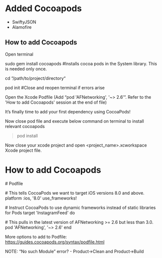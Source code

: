# Added Cocoapods
- SwiftyJSON
- Alamofire


## How to add Cocoapods

 Open terminal 
 
 sudo gem install cocoapods \#Installs cocoa pods in the System library. This is needed only once.
 
 cd “/path/to/project/directory“
 
 pod init \#Close and reopen terminal if errors arise
 
 Open the Xcode Podfile (Add “pod 'AFNetworking', '~> 2.6’”. Refer to the 'How to add Cocoapods' session at the end of file)
 
It’s finally time to add your first dependency using CocoaPods!

Now close pod file and execute below command on terminal to install relevant cocoapods
 > pod install 

 Now close your xcode project and open <project_name>.xcworkspace Xcode project file.


# How to add Cocoapods

\# Podfile

\# This tells CocoaPods we want to target iOS versions 8.0 and above.
platform :ios, '8.0'
use_frameworks!    

\# Instruct CocoaPods to use dynamic frameworks instead of static libraries for Pods
target 'InstagramFeed' do

\# This pulls in the latest version of AFNetworking >= 2.6 but less than 3.0.
pod 'AFNetworking', '~> 2.6'
end

More options to add to Podfile: https://guides.cocoapods.org/syntax/podfile.html

NOTE: “No such Module” error? - Product->Clean and Product->Build
